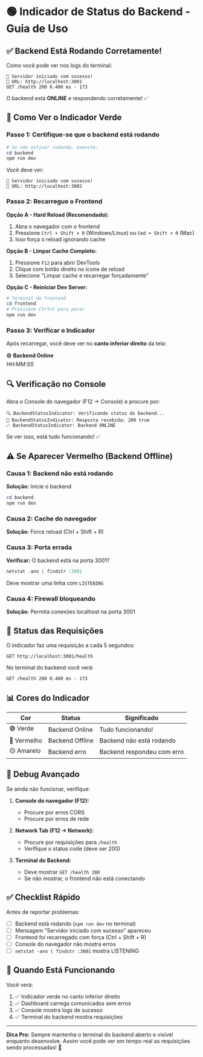 # 🟢 Indicador de Status do Backend - Guia de Uso

## ✅ Backend Está Rodando Corretamente!

Como você pode ver nos logs do terminal:
```
🚀 Servidor iniciado com sucesso!
📍 URL: http://localhost:3001
GET /health 200 0.400 ms - 173
```

O backend está **ONLINE** e respondendo corretamente! ✅

## 🔄 Como Ver o Indicador Verde

### Passo 1: Certifique-se que o backend está rodando
```powershell
# Se não estiver rodando, execute:
cd backend
npm run dev
```

Você deve ver:
```
🚀 Servidor iniciado com sucesso!
📍 URL: http://localhost:3002
```

### Passo 2: Recarregue o Frontend

**Opção A - Hard Reload (Recomendado):**
1. Abra o navegador com o frontend
2. Pressione `Ctrl + Shift + R` (Windows/Linux) ou `Cmd + Shift + R` (Mac)
3. Isso força o reload ignorando cache

**Opção B - Limpar Cache Completo:**
1. Pressione `F12` para abrir DevTools
2. Clique com botão direito no ícone de reload
3. Selecione "Limpar cache e recarregar forçadamente"

**Opção C - Reiniciar Dev Server:**
```powershell
# Terminal do frontend
cd frontend
# Pressione Ctrl+C para parar
npm run dev
```

### Passo 3: Verificar o Indicador

Após recarregar, você deve ver no **canto inferior direito** da tela:

🟢 **Backend Online**  
   *HH:MM:SS*

## 🔍 Verificação no Console

Abra o Console do navegador (F12 → Console) e procure por:
```
🔍 BackendStatusIndicator: Verificando status do backend...
📡 BackendStatusIndicator: Resposta recebida: 200 true
✅ BackendStatusIndicator: Backend ONLINE
```

Se ver isso, está tudo funcionando! ✅

## ⚠️ Se Aparecer Vermelho (Backend Offline)

### Causa 1: Backend não está rodando
**Solução:** Inicie o backend
```powershell
cd backend
npm run dev
```

### Causa 2: Cache do navegador
**Solução:** Force reload (Ctrl + Shift + R)

### Causa 3: Porta errada
**Verificar:** O backend está na porta 3001?
```powershell
netstat -ano | findstr :3001
```

Deve mostrar uma linha com `LISTENING`

### Causa 4: Firewall bloqueando
**Solução:** Permita conexões localhost na porta 3001

## 🎯 Status das Requisições

O indicador faz uma requisição a cada 5 segundos:
```
GET http://localhost:3001/health
```

No terminal do backend você verá:
```
GET /health 200 0.400 ms - 173
```

## 📊 Cores do Indicador

| Cor | Status | Significado |
|-----|--------|-------------|
| 🟢 Verde | Backend Online | Tudo funcionando! |
| 🔴 Vermelho | Backend Offline | Backend não está rodando |
| 🟡 Amarelo | Backend erro | Backend respondeu com erro |

## 🐛 Debug Avançado

Se ainda não funcionar, verifique:

1. **Console do navegador (F12):**
   - Procure por erros CORS
   - Procure por erros de rede

2. **Network Tab (F12 → Network):**
   - Procure por requisições para `/health`
   - Verifique o status code (deve ser 200)

3. **Terminal do Backend:**
   - Deve mostrar `GET /health 200`
   - Se não mostrar, o frontend não está conectando

## ✅ Checklist Rápido

Antes de reportar problemas:

- [ ] Backend está rodando (`npm run dev` no terminal)
- [ ] Mensagem "Servidor iniciado com sucesso" apareceu
- [ ] Frontend foi recarregado com força (Ctrl + Shift + R)
- [ ] Console do navegador não mostra erros
- [ ] `netstat -ano | findstr :3001` mostra LISTENING

## 🎉 Quando Está Funcionando

Você verá:
1. ✅ Indicador verde no canto inferior direito
2. ✅ Dashboard carrega comunicados sem erros
3. ✅ Console mostra logs de sucesso
4. ✅ Terminal do backend mostra requisições

---

**Dica Pro:** Sempre mantenha o terminal do backend aberto e visível enquanto desenvolve. Assim você pode ver em tempo real as requisições sendo processadas! 🚀
